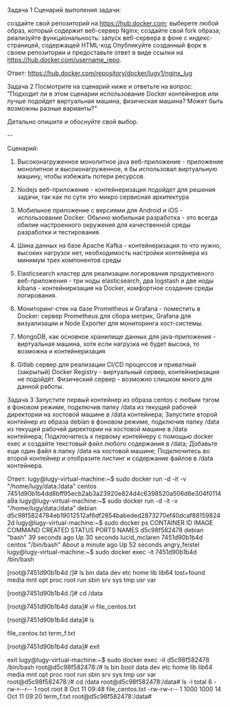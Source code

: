 Задача 1
Сценарий выполения задачи:

создайте свой репозиторий на https://hub.docker.com;
выберете любой образ, который содержит веб-сервер Nginx;
создайте свой fork образа;
реализуйте функциональность: запуск веб-сервера в фоне с индекс-страницей, содержащей HTML-код 
Опубликуйте созданный форк в своем репозитории и предоставьте ответ в виде ссылки на https://hub.docker.com/username_repo.


Ответ: https://hub.docker.com/repository/docker/lugy1/nginx_lug


Задача 2
Посмотрите на сценарий ниже и ответьте на вопрос: "Подходит ли в этом сценарии использование Docker контейнеров или лучше подойдет виртуальная машина, физическая машина? Может быть возможны разные варианты?"

Детально опишите и обоснуйте свой выбор.

--

Сценарий:

1. Высоконагруженное монолитное java веб-приложение - приложение монолитное и высоконагруженное, я бы использовал виртуальную машину, чтобы избежать потери ресурсов.

2. Nodejs веб-приложение - контейнеризация подойдет для решения задачи, так как по сути это микро сервисная архитектура

3. Мобильное приложение c версиями для Android и iOS - использование Docker. Обычно мобильная разработка - это всегда обилие настроенного окружения для качественной среды разработки и тестирования.

4. Шина данных на базе Apache Kafka - контейнеризация то что нужно, высоких нагрузок нет, необходимость настройки контейнера из минимум трех компонентов среды

5. Elasticsearch кластер для реализации логирования продуктивного веб-приложения - три ноды elasticsearch, два logstash и две ноды kibana - контейниризация на Docker, комфортное создание среды логирования.

6. Мониторинг-стек на базе Prometheus и Grafana - поместить в Docker: сервер Prometheus для сбора метрик, Grafana для визуализации и Node Exporter для мониторинга хост-системы.

7. MongoDB, как основное хранилище данных для java-приложения - виртуальная машина, хотя если нагрузка не будет высока, то возможна и контейнеризация

8. Gitlab сервер для реализации CI/CD процессов и приватный (закрытый) Docker Registry - виртуальный сервер, контейниризация не подойдёт. Физический сервер - возможно слишком много для данной работы.



Задача 3
Запустите первый контейнер из образа centos c любым тэгом в фоновом режиме, подключив папку /data из текущей рабочей директории на хостовой машине в /data контейнера;
Запустите второй контейнер из образа debian в фоновом режиме, подключив папку /data из текущей рабочей директории на хостовой машине в /data контейнера;
Подключитесь к первому контейнеру с помощью docker exec и создайте текстовый файл любого содержания в /data;
Добавьте еще один файл в папку /data на хостовой машине;
Подключитесь во второй контейнер и отобразите листинг и содержание файлов в /data контейнера.

Ответ:
lugy@lugy-virtual-machine:~$ sudo docker run -d -it -v "/home/lugy/data:/data" centos
7451d90b1b4dd8bff95ecb2ab3a23920e824d4c6398520a506d6e304f0114a9a
lugy@lugy-virtual-machine:~$ sudo docker run -d -it -v "/home/lugy/data:/data" debian
d5c98f5824784eb19012512af6df2654babeded2873270ef40dcaf881598242d
lugy@lugy-virtual-machine:~$ sudo docker ps
CONTAINER ID   IMAGE     COMMAND                  CREATED              STATUS          PORTS                                   NAMES
d5c98f582478   debian    "bash"                   39 seconds ago       Up 30 seconds                                           lucid_mclaren
7451d90b1b4d   centos    "/bin/bash"              About a minute ago   Up 52 seconds                                           angry_feistel
lugy@lugy-virtual-machine:~$ sudo docker exec -it 7451d90b1b4d /bin/bash

[root@7451d90b1b4d /]# ls
bin  data  dev	etc  home  lib	lib64  lost+found  media  mnt  opt  proc  root	run  sbin  srv	sys  tmp  usr  var

[root@7451d90b1b4d /]# cd /data

[root@7451d90b1b4d data]# vi file_centos.txt

[root@7451d90b1b4d data]# ls

file_centos.txt  term_f.txt

[root@7451d90b1b4d data]# exit

exit
lugy@lugy-virtual-machine:~$ sudo docker exec -it d5c98f582478 /bin/bash
root@d5c98f582478:/# ls
bin  boot  data  dev  etc  home  lib  lib64  media  mnt  opt  proc  root  run  sbin  srv  sys  tmp  usr  var
root@d5c98f582478:/# cd /data
root@d5c98f582478:/data# ls -l
total 8
-rw-r--r-- 1 root root  8 Oct 11 09:48 file_centos.txt
-rw-rw-r-- 1 1000 1000 14 Oct 11 09:20 term_f.txt
root@d5c98f582478:/data# 




